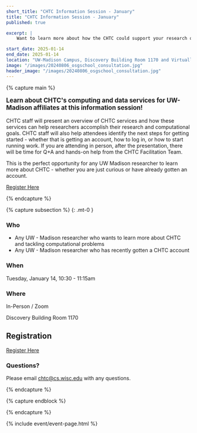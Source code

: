 ```yaml
---
short_title: "CHTC Information Session - January"
title: "CHTC Information Session - January"
published: true

excerpt: |
    Want to learn more about how the CHTC could support your research or how to get started? Come to an information session!

start_date: 2025-01-14
end_date: 2025-01-14
location: "UW-Madison Campus, Discovery Building Room 1170 and Virtually"
image: "/images/20240806_osgschool_consultation.jpg"
header_image: "/images/20240806_osgschool_consultation.jpg"
---
```


{% capture main %}

<p style="font-size: larger; font-weight: bold;">Learn about CHTC's computing 
and data services for UW-Madison affiliates at this information session!</p>

CHTC staff will present an overview of CHTC services and how these services can help 
researchers accomplish their research and computational goals. CHTC staff will also 
help attendees identify the next steps for getting started - whether that is 
getting an account, how to log in, or how to start running work. If you are attending in person, after 
the presentation, there will be time for Q+A and hands-on help from the CHTC 
Facilitation Team. 

This is the perfect opportunity for any UW Madison researcher to learn more 
about CHTC - whether you are just curious or have already gotten an account. 

[Register Here](https://docs.google.com/forms/d/e/1FAIpQLSeFrVAvhUPJkjHFk5el08JtiSngCcgtN2o7GCfrVXl_OZh6Qg/viewform)

{% endcapture %}

{% capture subsection %}
{: .mt-0 }

### Who

* Any UW - Madison researcher who wants to learn more about CHTC and tackling computational problems
* Any UW - Madison researcher who has recently gotten a CHTC account

### When

Tuesday, January 14, 10:30 - 11:15am

### Where

In-Person / Zoom

Discovery Building Room 1170

## Registration

[Register Here](https://docs.google.com/forms/d/e/1FAIpQLSeFrVAvhUPJkjHFk5el08JtiSngCcgtN2o7GCfrVXl_OZh6Qg/viewform)

### Questions?

Please email <chtc@cs.wisc.edu> with any questions.

{% endcapture %}

{% capture endblock %}


{% endcapture %}

{% include event/event-page.html %}
